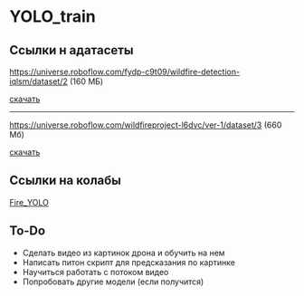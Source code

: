 # YOLO_train

## Ссылки н адатасеты

https://universe.roboflow.com/fydp-c9t09/wildfire-detection-iqlsm/dataset/2   (160 МБ)

[скачать](https://universe.roboflow.com/ds/rxcvqZs14O?key=4GXNk10KD9)

---

https://universe.roboflow.com/wildfireproject-l6dvc/ver-1/dataset/3 (660 Мб)

[скачать](https://universe.roboflow.com/ds/K56Tp2HLzs?key=rfA0xs4U8L)


## Cсылки на колабы

[Fire_YOLO](https://colab.research.google.com/drive/1ayr-8du1qkF_OHPKEUFPHU8dmRQIcGAl?usp=sharing)

## To-Do 

- Сделать видео из картинок дрона и обучить на нем
- Написать питон скрипт для предсказания по картинке
- Научиться работать с потоком видео
- Попробовать другие модели (если получится)
